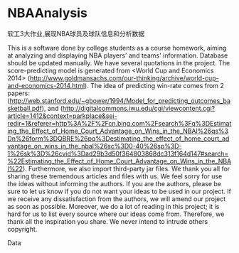 # NBAAnalysis
软工3大作业,展现NBA球员及球队信息和分析数据

This is a software done by college students as a course homework, aiming at analyzing and displaying NBA players' and teams' information. Database should be updated manually.
We have several quotations in the project. 
The score-predicting model is generated from <World Cup and Economics 2014> (http://www.goldmansachs.com/our-thinking/archive/world-cup-and-economics-2014.html). 
The idea of predicting win-rate comes from 2 papers: <A Model for Predicting the Outcomes of Basketball Games > (http://web.stanford.edu/~gbower/1994/Model_for_predicting_outcomes_basketball.pdf), 
and <Estimating the Effect of Home Court Advantage on Wins in the NBA> (http://digitalcommons.iwu.edu/cgi/viewcontent.cgi?article=1412&context=parkplace&sei-redir=1&referer=http%3A%2F%2Fcn.bing.com%2Fsearch%3Fq%3DEstimating_the_Effect_of_Home_Court_Advantage_on_Wins_in_the_NBAl%26qs%3Dn%26form%3DQBRE%26pq%3Destimating_the_effect_of_home_court_advantage_on_wins_in_the_nbal%26sc%3D0-40%26sp%3D-1%26sk%3D%26cvid%3Dad29b3d50f364803868dc313f164d147#search=%22Estimating_the_Effect_of_Home_Court_Advantage_on_Wins_in_the_NBAl%22). 
Furthermore, we also import third-party jar files. We thank you all for sharing these tremendous articles and files with us. We feel sorry for use the ideas without informing the authors. If you are the authors, please be sure to let us know if you do not want your ideas to be used in our project. If we receive any dissatisfaction from the authors, we will amend our project as soon as possible. Moreover, we do a lot of reading in this project; it is hard for us to list every source where our ideas come from. Therefore, we thank all the inspiration you share. We never intend to intrude others copyright. 

Data
